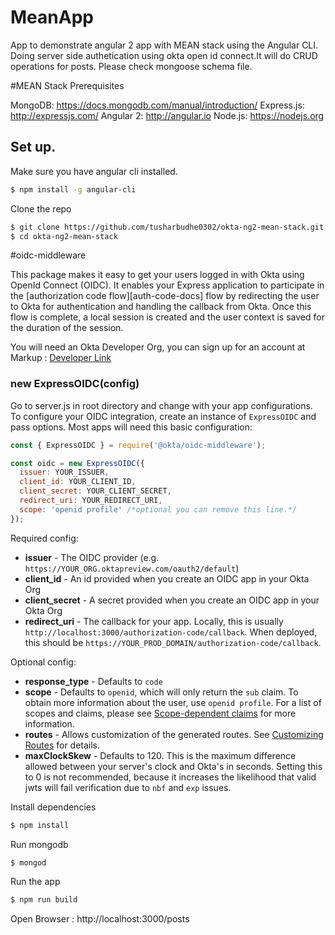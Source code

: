 # MeanApp
App to demonstrate angular 2 app with MEAN stack using the Angular CLI. Doing server side authetication using okta open id connect.It will do CRUD operations for posts. Please check mongoose schema file.

#MEAN Stack Prerequisites

MongoDB: https://docs.mongodb.com/manual/introduction/
Express.js: http://expressjs.com/
Angular 2: http://angular.io
Node.js: https://nodejs.org 

## Set up.
Make sure you have angular cli installed.
```bash
$ npm install -g angular-cli
```

Clone the repo
```bash
$ git clone https://github.com/tusharbudhe0302/okta-ng2-mean-stack.git
$ cd okta-ng2-mean-stack
```

#oidc-middleware

This package makes it easy to get your users logged in with Okta using OpenId Connect (OIDC).  It enables your Express application to participate in the [authorization code flow][auth-code-docs] flow by redirecting the user to Okta for authentication and handling the callback from Okta.  Once this flow is complete, a local session is created and the user context is saved for the duration of the session.

You will need an Okta Developer Org, you can sign up for an account at Markup :  [Developer Link](https://developer.okta.com/signup/..)

### new ExpressOIDC(config)

Go to server.js in root directory and change with your app configurations.
To configure your OIDC integration, create an instance of `ExpressOIDC` and pass options. Most apps will need this basic configuration:

```javascript
const { ExpressOIDC } = require('@okta/oidc-middleware');

const oidc = new ExpressOIDC({
  issuer: YOUR_ISSUER,
  client_id: YOUR_CLIENT_ID,
  client_secret: YOUR_CLIENT_SECRET,
  redirect_uri: YOUR_REDIRECT_URI,
  scope: 'openid profile' /*optional you can remove this line.*/
});
```

Required config:

* **issuer** - The OIDC provider (e.g. `https://YOUR_ORG.oktapreview.com/oauth2/default`)
* **client_id** - An id provided when you create an OIDC app in your Okta Org
* **client_secret** - A secret provided when you create an OIDC app in your Okta Org
* **redirect_uri** - The callback for your app. Locally, this is usually `http://localhost:3000/authorization-code/callback`. When deployed, this should be `https://YOUR_PROD_DOMAIN/authorization-code/callback`.

Optional config:

* **response_type** - Defaults to `code`
* **scope** - Defaults to `openid`, which will only return the `sub` claim. To obtain more information about the user, use `openid profile`. For a list of scopes and claims, please see [Scope-dependent claims](https://developer.okta.com/standards/OIDC/index.html#scope-dependent-claims-not-always-returned) for more information.
* **routes** - Allows customization of the generated routes. See [Customizing Routes](#customizing-routes) for details.
* **maxClockSkew** - Defaults to 120. This is the maximum difference allowed between your server's clock and Okta's in seconds. Setting this to 0 is not recommended, because it increases the likelihood that valid jwts will fail verification due to `nbf` and `exp` issues.



Install dependencies
```bash
$ npm install
```
Run mongodb
```bash
$ mongod
```
Run the app
```bash
$ npm run build
```

Open Browser : http://localhost:3000/posts

